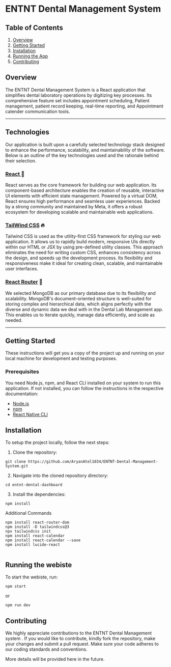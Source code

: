 # ENTNT Dental Management System

## Table of Contents

1. [Overview](#overview)
2. [Getting Started](#getting-started)
3. [Installation](#installation)
4. [Running the App](#running-the-app) 
5. [Contributing](#contributing)

## Overview

The ENTNT Dental Management System is a React application that simplifies dental laboratory operations by digitizing key processes. Its comprehensive feature set includes appointment scheduling, Patient management, patient record keeping, real-time reporting, and Appointment calender communication tools.

***

## Technologies

Our application is built upon a carefully selected technology stack designed to enhance the performance, scalability, and maintainability of the software. Below is an outline of the key technologies used and the rationale behind their selection.

### [React ](https://react.dev/) 🚀

React serves as the core framework for building our web application. Its component-based architecture enables the creation of reusable, interactive UI elements with efficient state management. Powered by a virtual DOM, React ensures high performance and seamless user experiences. Backed by a strong community and maintained by Meta, it offers a robust ecosystem for developing scalable and maintainable web applications.


### [TailWind CSS](https://tailwindcss.com/) 🔥

Tailwind CSS is used as the utility-first CSS framework for styling our web application. It allows us to rapidly build modern, responsive UIs directly within our HTML or JSX by using pre-defined utility classes. This approach eliminates the need for writing custom CSS, enhances consistency across the design, and speeds up the development process. Its flexibility and responsiveness make it ideal for creating clean, scalable, and maintainable user interfaces.

### [React Router](https://reactrouter.com/) 🍃

We selected MongoDB as our primary database due to its flexibility and scalability. MongoDB's document-oriented structure is well-suited for storing complex and hierarchical data, which aligns perfectly with the diverse and dynamic data we deal with in the Dental Lab Management app. This enables us to iterate quickly, manage data efficiently, and scale as needed.

***

## Getting Started

These instructions will get you a copy of the project up and running on your local machine for development and testing purposes.

### Prerequisites

You need Node.js, npm, and React CLI installed on your system to run this application. If not installed, you can follow the instructions in the respective documentation:

- [Node.js](https://nodejs.org/en/download/package-manager/)
- [npm](https://www.npmjs.com/get-npm)
- [React Native CLI](https://react.dev/)

## Installation

To setup the project locally, follow the next steps:

1. Clone the repository:

```
git clone https://github.com/AryanAtel1034/ENTNT-Dental-Management-System.git
```

2. Navigate into the cloned repository directory:

```
cd entnt-dental-dashboard
```

3. Install the dependencies:

```
npm install
```

Additional Commands 
```
npm install react-router-dom
npm install -D tailwindcss@3
npx tailwindcss init
npm install react-calendar
npm install react-calendar --save
npm install lucide-react


```

## Running the webiste

To start the webiste, run:

```
npm start
```
or
```
npm run dev
```




## Contributing

We highly appreciate contributions to the ENTNT Dental Management system . If you would like to contribute, kindly fork the repository, make your changes and submit a pull request. Make sure your code adheres to our coding standards and conventions.

More details will be provided here in the future.

